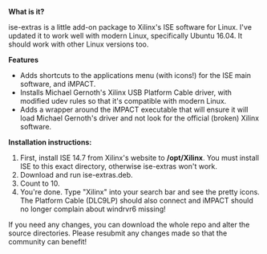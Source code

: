 **What is it?**

ise-extras is a little add-on package to Xilinx's ISE software for Linux.
I've updated it to work well with modern Linux, specifically Ubuntu 16.04.  It should work with other Linux versions too.

**Features**
 - Adds shortcuts to the applications menu (with icons!) for the ISE main software, and iMPACT.
 - Installs Michael Gernoth's Xilinx USB Platform Cable driver, with modified udev rules so that it's compatible with modern Linux.
 - Adds a wrapper around the iMPACT executable that will ensure it will load Michael Gernoth's driver and not look for the official (broken) Xilinx software.

**Installation instructions:**
1) First, install ISE 14.7 from Xilinx's website to **/opt/Xilinx**.  You must install ISE to this exact directory, otherwise ise-extras won't work.
2) Download and run ise-extras.deb.
3) Count to 10.
4) You're done.  Type "Xilinx" into your search bar and see the pretty icons.  The Platform Cable (DLC9LP) should also connect and iMPACT should no longer complain about windrvr6 missing!

If you need any changes, you can download the whole repo and alter the source directories.
Please resubmit any changes made so that the community can benefit!

